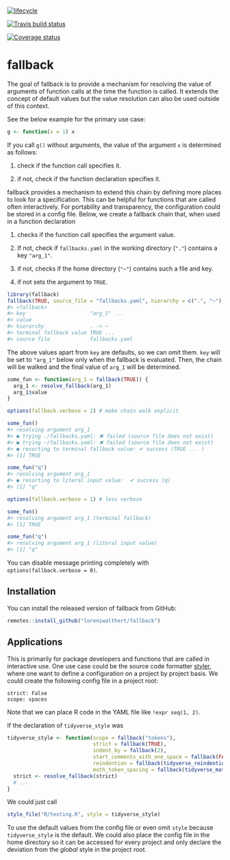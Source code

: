 
<!-- README.md is generated from README.Rmd. Please edit that file -->

[![lifecycle](https://img.shields.io/badge/lifecycle-experimental-orange.svg)](https://www.tidyverse.org/lifecycle/#experimental)

[![Travis build
status](https://travis-ci.org/lorenzwalthert/fallback.svg?branch=master)](https://travis-ci.org/lorenzwalthert/fallback)

[![Coverage
status](https://codecov.io/gh/lorenzwalthert/fallback/branch/master/graph/badge.svg)](https://codecov.io/github/lorenzwalthert/fallback?branch=master)

# fallback

The goal of fallback is to provide a mechanism for resolving the value
of arguments of function calls at the time the function is called. It
extends the concept of default values but the value resolution can also
be used outside of this context.

See the below example for the primary use case:

``` r
g <- function(x = 1) x
```

If you call `g()` without arguments, the value of the argument `x` is
determined as follows:

1.  check if the function call specifies it.

2.  if not, check if the function declaration specifies it.

fallback provides a mechanism to extend this chain by defining more
places to look for a specification. This can be helpful for functions
that are called often interactively. For portability and transparency,
the configuration could be stored in a config file. Below, we create a
fallback chain that, when used in a function declaration

1.  checks if the function call specifies the argument value.

2.  If not, check if `fallbacks.yaml` in the working directory (`"."`)
    contains a key `"arg_1"`.

3.  if not, checks if the home directory (`"~"`) contains such a file
    and key.

4.  if not sets the argument to `TRUE`.

<!-- end list -->

``` r
library(fallback)
fallback(TRUE, source_file = "fallbacks.yaml", hierarchy = c(".", "~"), key = "arg_1")
#> <fallback>
#> key                     "arg_1" ... 
#> value                   
#> hierarchy               . -> ~
#> terminal fallback value TRUE ... 
#> source file             fallbacks.yaml
```

The above values apart from `key` are defaults, so we can omit them.
`key` will be set to `"arg_1"` below only when the fallback is
evaluated. Then, the chain will be walked and the final value of `arg_1`
will be determined.

``` r
some_fun <- function(arg_1 = fallback(TRUE)) {
  arg_1 <- resolve_fallback(arg_1)
  arg_1$value
}

options(fallback.verbose = 2) # make chain walk explicit

some_fun()
#> resolving argument arg_1 
#> ● trying ./fallbacks.yaml: ✖ failed (source file does not exist)
#> ● trying ~/fallbacks.yaml: ✖ failed (source file does not exist)
#> ● resorting to terminal fallback value: ✔ success (TRUE ... )
#> [1] TRUE

some_fun("q")
#> resolving argument arg_1 
#> ● resorting to literal input value:  ✔ success (q)
#> [1] "q"

options(fallback.verbose = 1) # less verbose

some_fun()
#> resolving argument arg_1 (terminal fallback)
#> [1] TRUE

some_fun("q")
#> resolving argument arg_1 (literal input value)
#> [1] "q"
```

You can disable message printing completely with
`options(fallback.verbose = 0)`.

## Installation

You can install the released version of fallback from GitHub:

``` r
remotes::install_github("lorenzwalthert/fallback")
```

## Applications

This is primarily for package developers and functions that are called
in interactive use. One use case could be the source code formatter
[styler](https://styler.r-lib.org), where one want to define a
configuration on a project by project basis. We could create the
following config file in a project root:

    strict: False
    scope: spaces

Note that we can place R code in the YAML file like `!expr seq(1, 2)`.

If the declaration of `tidyverse_style` was

``` r
tidyverse_style <- function(scope = fallback("tokens"),
                            strict = fallback(TRUE),
                            indent_by = fallback(2),
                            start_comments_with_one_space = fallback(FALSE),
                            reindention = fallback(tidyverse_reindention()),
                            math_token_spacing = fallback(tidyverse_math_token_spacing())) {
  strict <- resolve_fallback(strict)
  # ...
}
```

We could just call

``` r
style_file("R/testing.R", style = tidyverse_style)
```

To use the default values from the config file or even omit `style`
because `tidyverse_style` is the default. We could also place the config
file in the home directory so it can be accessed for every project and
only declare the deviation from the *global* style in the project root.
